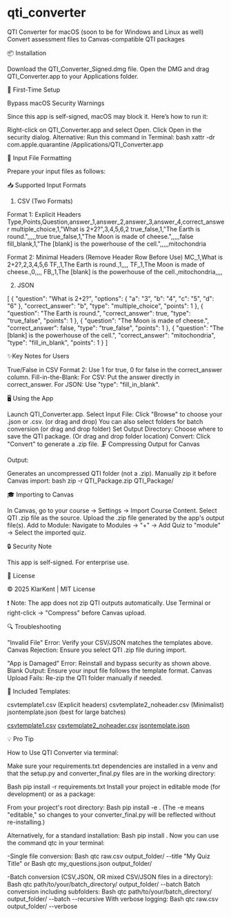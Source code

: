 # qti_converter
QTI Converter for macOS (soon to be for Windows and Linux as well)
Convert assessment files to Canvas-compatible QTI packages


📦 Installation

Download the QTI_Converter_Signed.dmg file.
Open the DMG and drag QTI_Converter.app to your Applications folder.


🚀 First-Time Setup

Bypass macOS Security Warnings

Since this app is self-signed, macOS may block it. Here’s how to run it:

Right-click on QTI_Converter.app and select Open.
Click Open in the security dialog.
Alternative: Run this command in Terminal:
bash
xattr -dr com.apple.quarantine /Applications/QTI_Converter.app  


📝 Input File Formatting

Prepare your input files as follows:


📥 Supported Input Formats

1. CSV (Two Formats)

Format 1: Explicit Headers
Type,Points,Question,answer_1,answer_2,answer_3,answer_4,correct_answer
multiple_choice,1,"What is 2+2?",3,4,5,6,2
true_false,1,"The Earth is round.",,,,,true
true_false,1,"The Moon is made of cheese.",,,,,false
fill_blank,1,"The [blank] is the powerhouse of the cell.",,,,,mitochondria

Format 2: Minimal Headers (Remove Header Row Before Use)
MC,,1,What is 2+2?,2,3,4,5,6
TF,,1,The Earth is round.,1,,,,
TF,,1,The Moon is made of cheese.,0,,,,
FB,,1,The [blank] is the powerhouse of the cell.,mitochondria,,,,

2. JSON

[
  {
    "question": "What is 2+2?",
    "options": { "a": "3", "b": "4", "c": "5", "d": "6" },
    "correct_answer": "b",
    "type": "multiple_choice",
    "points": 1
  },
  {
    "question": "The Earth is round.",
    "correct_answer": true,
    "type": "true_false",
    "points": 1
  },
  {
    "question": "The Moon is made of cheese.",
    "correct_answer": false,
    "type": "true_false",
    "points": 1
  },
  {
    "question": "The [blank] is the powerhouse of the cell.",
    "correct_answer": "mitochondria",
    "type": "fill_in_blank",
    "points": 1
  }
]


✨Key Notes for Users

True/False in CSV Format 2:
Use 1 for true, 0 for false in the correct_answer column.
Fill-in-the-Blank:
For CSV: Put the answer directly in correct_answer.
For JSON: Use "type": "fill_in_blank".


🖥️ Using the App

Launch QTI_Converter.app.
Select Input File: Click "Browse" to choose your .json or .csv. (or drag and drop)
You can also select folders for batch conversion (or drag and drop folder)
Set Output Directory: Choose where to save the QTI package. (Or drag and drop folder location)
Convert: Click "Convert" to generate a .zip file.
🗜️ Compressing Output for Canvas

Output:

Generates an uncompressed QTI folder (not a .zip).
Manually zip it before Canvas import:
bash
zip -r QTI_Package.zip QTI_Package/


🎓 Importing to Canvas

In Canvas, go to your course → Settings → Import Course Content.
Select QTI .zip file as the source.
Upload the .zip file generated by the app's output file(s).
Add to Module:
Navigate to Modules → "+" → Add Quiz to "module" → Select the imported quiz.


🔒 Security Note

This app is self-signed. For enterprise use.


📜 License

© 2025 KlarKent | MIT License


❗ Note: The app does not zip QTI outputs automatically. Use Terminal or right-click → "Compress" before Canvas upload.

🔍 Troubleshooting

"Invalid File" Error: Verify your CSV/JSON matches the templates above.
Canvas Rejection: Ensure you select QTI .zip file during import.

"App is Damaged" Error: Reinstall and bypass security as shown above.
Blank Output: Ensure your input file follows the template format.
Canvas Upload Fails: Re-zip the QTI folder manually if needed.


📎 Included Templates:

csvtemplate1.csv (Explicit headers)
csvtemplate2_noheader.csv (Minimalist)
jsontemplate.json (best for large batches)


[csvtemplate1.csv](https://github.com/user-attachments/files/20534238/csvtemplate1.csv)
[csvtemplate2_noheader.csv](https://github.com/user-attachments/files/20534240/csvtemplate2_noheader.csv)
[jsontemplate.json](https://github.com/user-attachments/files/20534241/jsontemplate.json)

💡 Pro Tip

How to Use QTI Converter via terminal:

Make sure your requirements.txt dependencies are installed in a venv and that the setup.py and converter_final.py files are in the working directory:

Bash
pip install -r requirements.txt
 Install your project in editable mode (for development) or as a package:

From your project's root directory:
Bash
pip install -e .
(The -e means "editable," so changes to your converter_final.py will be reflected without re-installing.)

Alternatively, for a standard installation:
Bash
pip install .
 Now you can use the command qtc in your terminal:

-Single file conversion:
Bash
qtc raw.csv output_folder/ --title "My Quiz Title"
or
Bash
qtc my_questions.json output_folder/

-Batch conversion (CSV,JSON, OR mixed CSV/JSON files in a directory):
Bash
qtc path/to/your/batch_directory/ output_folder/ --batch
Batch conversion including subfolders:
Bash
qtc path/to/your/batch_directory/ output_folder/ --batch --recursive
With verbose logging:
Bash
qtc raw.csv output_folder/ --verbose
